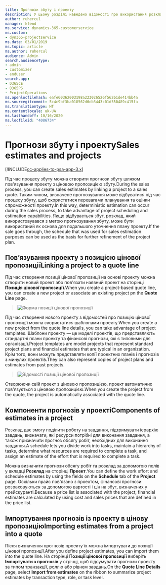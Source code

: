 ```yaml
---
title: Прогнози збуту і проекту
description: У цьому розділі наведено відомості про використання розкладів і прогнозів у процесі збуту.
author: ruhercul
manager: kfend
ms.service: dynamics-365-customerservice
ms.custom:
- dyn365-projectservice
ms.date: 03/01/2019
ms.topic: article
ms.author: ruhercul
audience: Admin
search.audienceType:
- admin
- customizer
- enduser
search.app:
- D365CE
- D365PS
- ProjectOperations
ms.openlocfilehash: eafe60362003198a223026526f56261de414bb4a
ms.sourcegitcommit: 5c4c9bf3ba018562d6cb3443c01d550489c415fa
ms.translationtype: HT
ms.contentlocale: uk-UA
ms.lasthandoff: 10/16/2020
ms.locfileid: "4086734"
---
```

# <a name="sales-estimates-and-projects"></a><span data-ttu-id="b283e-103">Прогнози збуту і проекту</span><span class="sxs-lookup"><span data-stu-id="b283e-103">Sales estimates and projects</span></span>

[!INCLUDE[cc-applies-to-psa-app-3.x](../includes/cc-applies-to-psa-app-3x.md)]

<span data-ttu-id="b283e-104">Під час процесу збуту можна створити прогнози збуту шляхом пов'язування проекту з ціновою пропозицією збуту.</span><span class="sxs-lookup"><span data-stu-id="b283e-104">During the sales process, you can create sales estimates by linking a project to a sales quote.</span></span> <span data-ttu-id="b283e-105">Таким чином, визначене прогнозування може відбуватися під час процесу збуту, щоб скористатися перевагами планування та оцінки спроможності проекту.</span><span class="sxs-lookup"><span data-stu-id="b283e-105">In this way, deterministic estimation can occur during the sales process, to take advantage of project scheduling and estimation capabilities.</span></span> <span data-ttu-id="b283e-106">Якщо відбувається збут, розклад, який використовувався з метою прогнозування збуту, може бути використаний як основа для подальшого уточнення плану проекту.</span><span class="sxs-lookup"><span data-stu-id="b283e-106">If the sale goes through, the schedule that was used for sales estimation purposes can be used as the basis for further refinement of the project plan.</span></span>

## <a name="linking-a-project-to-a-quote-line"></a><span data-ttu-id="b283e-107">Пов’язування проекту з позицією цінової пропозиції</span><span class="sxs-lookup"><span data-stu-id="b283e-107">Linking a project to a quote line</span></span>

<span data-ttu-id="b283e-108">Під час створення позиції цінової пропозиції на основі проекту можна створити новий проект або пов'язати наявний проект на сторінці **Позиція цінової пропозиції**.</span><span class="sxs-lookup"><span data-stu-id="b283e-108">When you create a project-based quote line, you can create a new project or associate an existing project pn the **Quote Line** page.</span></span> 

> ![Форма позиції цінової пропозиції](media/project-8.png)
 
<span data-ttu-id="b283e-110">Під час створення нового проекту з відомостей про позицію цінової пропозиції можна скористатися шаблонами проекту.</span><span class="sxs-lookup"><span data-stu-id="b283e-110">When you create a new project from the quote line details, you can take advantage of project templates.</span></span> <span data-ttu-id="b283e-111">Шаблони проекту — це моделі проектів, що представляють стандартні плани проекту та фінансові прогнози, які є типовими для організації.</span><span class="sxs-lookup"><span data-stu-id="b283e-111">Project templates are model projects that represent standard project plans and financial estimates that are typical in an organization.</span></span> <span data-ttu-id="b283e-112">Крім того, вони можуть представляти копії проектних планів і прогнозів з минулих проектів.</span><span class="sxs-lookup"><span data-stu-id="b283e-112">They can also represent copies of project plans and estimates from past projects.</span></span>

> ![Відомості позиції цінової пропозиції](media/project-9.png)
  
<span data-ttu-id="b283e-114">Створюючи свій проект з ціновою пропозицією, проект автоматично пов'язується з ціновою пропозицією.</span><span class="sxs-lookup"><span data-stu-id="b283e-114">When you create the project from the quote, the project is automatically associated with the quote line.</span></span>

## <a name="components-of-estimates-in-a-project"></a><span data-ttu-id="b283e-115">Компоненти прогнозів у проекті</span><span class="sxs-lookup"><span data-stu-id="b283e-115">Components of estimates in a project</span></span>

<span data-ttu-id="b283e-116">Розклад дає змогу поділити роботу на завдання, підтримувати ієрархію завдань, визначати, які ресурси потрібні для виконання завдання, а також призначити прогноз обсягу робіт, необхідних для виконання завдання.</span><span class="sxs-lookup"><span data-stu-id="b283e-116">A schedule lets you divide work into tasks, maintain a hierarchy of tasks, determine what resources are required to complete a task, and assign an estimate of the effort that is required to complete a task.</span></span>

<span data-ttu-id="b283e-117">Можна визначити прогнози обсягу робіт та розклад за допомогою полів у вкладці **Розклад** на сторінці **Проект**.</span><span class="sxs-lookup"><span data-stu-id="b283e-117">You can define the work effort and schedule estimates by using the fields on the **Schedule** tab of the **Project** page.</span></span> <span data-ttu-id="b283e-118">Оскільки прайс пов'язано з проектом, фінансові прогнози розраховуються за допомогою вартості і цін на збут, визначених у прейскуранті.</span><span class="sxs-lookup"><span data-stu-id="b283e-118">Because a price list is associated with the project, financial estimates are calculated by using cost and sales prices that are defined in the price list.</span></span>

## <a name="importing-estimates-from-a-project-into-a-quote"></a><span data-ttu-id="b283e-119">Імпортування прогнозів із проекту в цінову пропозицію</span><span class="sxs-lookup"><span data-stu-id="b283e-119">Importing estimates from a project into a quote</span></span>

<span data-ttu-id="b283e-120">Після визначення прогнозів проекту їх можна імпортувати до позиції цінової пропозиції.</span><span class="sxs-lookup"><span data-stu-id="b283e-120">After you define project estimates, you can import them into the quote line.</span></span> <span data-ttu-id="b283e-121">На сторінці **Позиції цінової пропозиції** виберіть **Імпортувати з прогнозів** у стрічці, щоб підсумувати прогнози проекту за типом транзакції, роллю або рівнем завдань.</span><span class="sxs-lookup"><span data-stu-id="b283e-121">On the **Quote Line Details** page, select **Import from estimates** on the ribbon to summarize project estimates by transaction type, role, or task level.</span></span>
